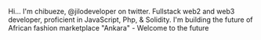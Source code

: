 Hi... I'm chibueze, @jilodeveloper on twitter.
Fullstack web2 and web3 developer, proficient in JavaScript, Php, & Solidity.
I'm building the future of African fashion marketplace "Ankara" - 
Welcome to the future

<!---
Chibueze-Adeyemi-Ajayi/Chibueze-Adeyemi-Ajayi is a ✨ special ✨ repository because its `README.md` (this file) appears on your GitHub profile.
You can click the Preview link to take a look at your changes.
--->
